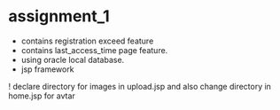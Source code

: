 # assignment_1

* contains registration exceed feature
* contains last_access_time page feature.
* using oracle local database.
* jsp framework

! declare directory for images in upload.jsp and also change directory in home.jsp for avtar

